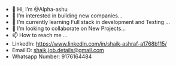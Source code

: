 - 👋 Hi, I’m @Alpha-ashu
- 👀 I’m interested in building new companies...
- 🌱 I’m currently learning Full stack in development and Testing ...
- 💞️ I’m looking to collaborate on New Projects...
- 📫 How to reach me ...
- LinkedIn: https://www.linkedin.com/in/shaik-ashraf-a1768b115/
- EmailID: shaik.job.details@gmail.com
- Whatsapp Number: 9176164484

<!---
Alpha-ashu/Alpha-ashu is a ✨ special ✨ repository because its `README.md` (this file) appears on your GitHub profile.
You can click the Preview link to take a look at your changes.
--->
